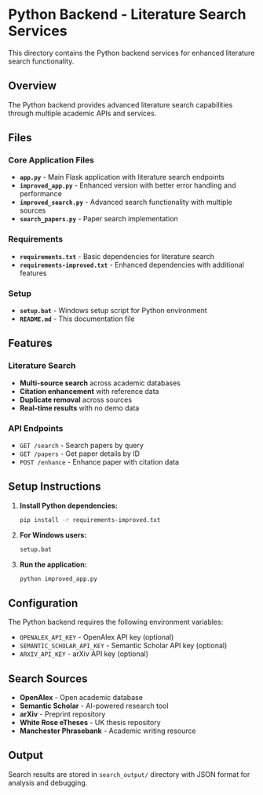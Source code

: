 # Python Backend - Literature Search Services

This directory contains the Python backend services for enhanced literature search functionality.

## Overview

The Python backend provides advanced literature search capabilities through multiple academic APIs and services.

## Files

### Core Application Files

- **`app.py`** - Main Flask application with literature search endpoints
- **`improved_app.py`** - Enhanced version with better error handling and performance
- **`improved_search.py`** - Advanced search functionality with multiple sources
- **`search_papers.py`** - Paper search implementation

### Requirements

- **`requirements.txt`** - Basic dependencies for literature search
- **`requirements-improved.txt`** - Enhanced dependencies with additional features

### Setup

- **`setup.bat`** - Windows setup script for Python environment
- **`README.md`** - This documentation file

## Features

### Literature Search

- **Multi-source search** across academic databases
- **Citation enhancement** with reference data
- **Duplicate removal** across sources
- **Real-time results** with no demo data

### API Endpoints

- `GET /search` - Search papers by query
- `GET /papers` - Get paper details by ID
- `POST /enhance` - Enhance paper with citation data

## Setup Instructions

1. **Install Python dependencies:**
   ```bash
   pip install -r requirements-improved.txt
   ```

2. **For Windows users:**
   ```bash
   setup.bat
   ```

3. **Run the application:**
   ```bash
   python improved_app.py
   ```

## Configuration

The Python backend requires the following environment variables:

- `OPENALEX_API_KEY` - OpenAlex API key (optional)
- `SEMANTIC_SCHOLAR_API_KEY` - Semantic Scholar API key (optional)
- `ARXIV_API_KEY` - arXiv API key (optional)

## Search Sources

- **OpenAlex** - Open academic database
- **Semantic Scholar** - AI-powered research tool
- **arXiv** - Preprint repository
- **White Rose eTheses** - UK thesis repository
- **Manchester Phrasebank** - Academic writing resource

## Output

Search results are stored in `search_output/` directory with JSON format for analysis and debugging.
